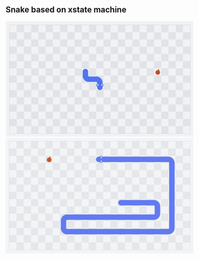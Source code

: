 ## Snake based on xstate machine

![Screenshot](./screenshot-init.png)
![Screenshot](./screenshot.png)

